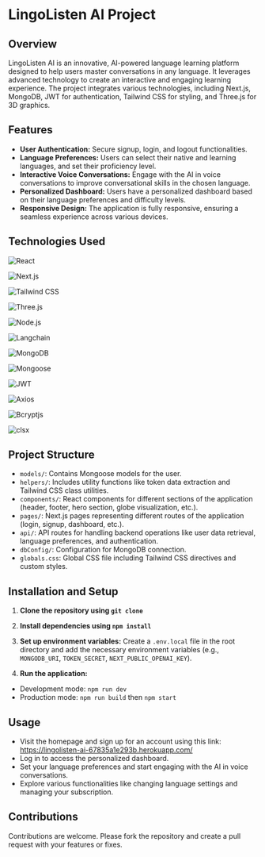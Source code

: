 # LingoListen AI Project

## Overview

LingoListen AI is an innovative, AI-powered language learning platform designed to help users master conversations in any language. It leverages advanced technology to create an interactive and engaging learning experience. The project integrates various technologies, including Next.js, MongoDB, JWT for authentication, Tailwind CSS for styling, and Three.js for 3D graphics.

## Features

- **User Authentication:** Secure signup, login, and logout functionalities.
- **Language Preferences:** Users can select their native and learning languages, and set their proficiency level.
- **Interactive Voice Conversations:** Engage with the AI in voice conversations to improve conversational skills in the chosen language.
- **Personalized Dashboard:** Users have a personalized dashboard based on their language preferences and difficulty levels.
- **Responsive Design:** The application is fully responsive, ensuring a seamless experience across various devices.

## Technologies Used

![React](https://img.shields.io/badge/React-20232A?style=for-the-badge&logo=react&logoColor=61DAFB) 

![Next.js](https://img.shields.io/badge/Next.js-000000?style=for-the-badge&logo=nextdotjs&logoColor=white)

![Tailwind CSS](https://img.shields.io/badge/Tailwind_CSS-06B6D4?style=for-the-badge&logo=tailwindcss&logoColor=white)

![Three.js](https://img.shields.io/badge/Three.js-black?style=for-the-badge&logo=three.js&logoColor=white)

![Node.js](https://img.shields.io/badge/Node.js-43853D?style=for-the-badge&logo=node-dot-js&logoColor=white)

![Langchain](https://img.shields.io/badge/Langchain-FFD43B?style=for-the-badge) 

![MongoDB](https://img.shields.io/badge/MongoDB-4EA94B?style=for-the-badge&logo=mongodb&logoColor=white)

![Mongoose](https://img.shields.io/badge/Mongoose-880000?style=for-the-badge&logo=mongoose&logoColor=white)

![JWT](https://img.shields.io/badge/JWT-000000?style=for-the-badge&logo=jsonwebtokens&logoColor=white)

![Axios](https://img.shields.io/badge/Axios-5A29E4?style=for-the-badge&logo=axios&logoColor=white)

![Bcryptjs](https://img.shields.io/badge/Bcryptjs-003A70?style=for-the-badge)

![clsx](https://img.shields.io/badge/clsx-003A70?style=for-the-badge)



## Project Structure

- `models/`: Contains Mongoose models for the user.
- `helpers/`: Includes utility functions like token data extraction and Tailwind CSS class utilities.
- `components/`: React components for different sections of the application (header, footer, hero section, globe visualization, etc.).
- `pages/`: Next.js pages representing different routes of the application (login, signup, dashboard, etc.).
- `api/`: API routes for handling backend operations like user data retrieval, language preferences, and authentication.
- `dbConfig/`: Configuration for MongoDB connection.
- `globals.css`: Global CSS file including Tailwind CSS directives and custom styles.

## Installation and Setup

1. **Clone the repository using `git clone`**
2. **Install dependencies using `npm install`**
3. **Set up environment variables:**
Create a `.env.local` file in the root directory and add the necessary environment variables (e.g., `MONGODB_URI`, `TOKEN_SECRET`, `NEXT_PUBLIC_OPENAI_KEY`).

4. **Run the application:**
- Development mode: `npm run dev`
- Production mode: `npm run build` then `npm start`

## Usage

- Visit the homepage and sign up for an account using this link:  https://lingolisten-ai-67835a1e293b.herokuapp.com/
- Log in to access the personalized dashboard.
- Set your language preferences and start engaging with the AI in voice conversations.
- Explore various functionalities like changing language settings and managing your subscription.

## Contributions

Contributions are welcome. Please fork the repository and create a pull request with your features or fixes.
